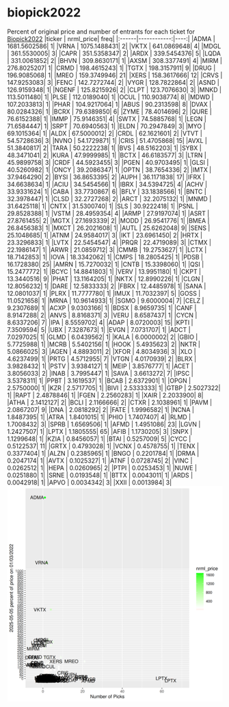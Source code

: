 # biopick2022
Percent of original price and number of entrants for each ticket for [Biopick2022](https://twitter.com/hashtag/Biopick2022)
|ticker |   nrml_price| freq|
|:------|------------:|----:|
|ADMA   | 1681.5602586|    1|
|VRNA   | 1075.1488431|    2|
|VKTX   |  641.0869648|    4|
|MDGL   |  361.5530005|    3|
|CAPR   |  351.5358347|    2|
|ARDX   |  339.5454376|    5|
|LQDA   |  331.0061852|    2|
|BHVN   |  309.8630171|    1|
|AXSM   |  308.3377491|    4|
|MIRM   |  276.8025207|    1|
|CRMD   |  198.4615243|    1|
|TGTX   |  198.3157911|    9|
|DRUG   |  196.9085068|    1|
|MREO   |  159.3749946|   21|
|XERS   |  158.3617666|   12|
|CRVS   |  147.9253083|    3|
|FENC   |  142.7272744|    2|
|VYGR   |  128.7822864|    2|
|ASND   |  126.9159348|    1|
|NGENF  |  125.8215926|    2|
|CLPT   |  123.7076630|    3|
|MNKD   |  113.5011480|    1|
|PLSE   |  112.0189040|    1|
|OCUL   |  110.9038774|    8|
|MDWD   |  107.2033813|    1|
|PHAR   |  104.9217064|    1|
|ABUS   |   90.2313598|    8|
|DVAX   |   80.0284326|    1|
|BCRX   |   79.6389850|    6|
|ZYME   |   78.4014696|    2|
|QURE   |   76.6152388|    1|
|IMMP   |   75.9146351|    4|
|SWTX   |   74.5885768|    1|
|LEGN   |   71.6584447|    1|
|SRPT   |   70.6940563|    1|
|ELDN   |   70.2947849|    3|
|MYO    |   69.1015364|    1|
|ALDX   |   67.5000012|    2|
|CRDL   |   62.1621601|    2|
|VTVT   |   54.5728636|    3|
|NVNO   |   54.1729871|    1|
|CRIS   |   51.4705868|   15|
|AVXL   |   51.3840817|    2|
|TARA   |   50.2222238|    1|
|BVS    |   48.5162203|    1|
|SYBX   |   48.3471041|    2|
|KURA   |   47.9999985|    1|
|BCTX   |   46.6183577|    3|
|LTRN   |   45.9899758|    3|
|CRDF   |   44.5923455|    3|
|PGEN   |   40.9703495|    1|
|GLSI   |   40.5260982|    1|
|ONCY   |   39.2086347|    1|
|OPTN   |   38.7654336|    2|
|IMTX   |   37.9464290|    2|
|BYSI   |   36.8653395|    2|
|AUPH   |   36.1171838|   17|
|IFRX   |   34.6638634|    1|
|ACIU   |   34.5454566|    1|
|IBRX   |   34.5394725|    4|
|ACHV   |   33.9331624|    1|
|CABA   |   33.7730867|    6|
|BFLY   |   33.1838566|    1|
|BNTC   |   32.3978447|    1|
|CLSD   |   32.2727268|    2|
|ARCT   |   32.2075132|    1|
|MNMD   |   31.6425118|    1|
|CNTX   |   31.5300740|    1|
|SLS    |   30.9222418|    1|
|PSNL   |   29.8528388|    1|
|VSTM   |   28.4959354|    4|
|ARMP   |   27.9197074|    1|
|ASRT   |   27.8761455|    2|
|MGTX   |   27.1693339|    2|
|MODD   |   26.9541776|    1|
|BMEA   |   26.8456383|    1|
|MXCT   |   26.2021608|    1|
|AUTL   |   25.6262048|    9|
|SENS   |   25.1048685|    1|
|ATNM   |   24.9584017|    3|
|IKT    |   23.6961450|    2|
|HRTX   |   23.3296833|    1|
|LVTX   |   22.5454547|    4|
|PRQR   |   22.4719089|    3|
|CTMX   |   22.1986147|    1|
|ARWR   |   21.0859712|    3|
|CMMB   |   19.2753627|    1|
|LCTX   |   18.7142853|    1|
|IOVA   |   18.3342062|    1|
|CMPS   |   18.2805425|    1|
|PDSB   |   16.1728380|   25|
|AMRN   |   15.7270032|    1|
|CNTB   |   15.3398060|    1|
|QSI    |   15.2477772|    1|
|BCYC   |   14.8841803|    1|
|VERV   |   13.9951180|    1|
|CKPT   |   13.3440516|    9|
|PHAT   |   13.1164205|    1|
|NKTX   |   12.8990226|    1|
|CLGN   |   12.8056232|    1|
|DARE   |   12.5833333|    2|
|FBRX   |   12.4485978|    1|
|SANA   |   12.0801037|    1|
|PLRX   |   11.7777780|    1|
|IMUX   |   11.7032397|    5|
|GOSS   |   11.0521658|    1|
|MRNA   |   10.9614933|    1|
|SGMO   |    9.6000004|    7|
|CELZ   |    9.2307689|    1|
|ACXP   |    9.0303166|    1|
|BDSX   |    8.9659735|    1|
|CANF   |    8.9147288|    2|
|ANVS   |    8.8168371|    3|
|VERU   |    8.6587437|    1|
|CYCN   |    8.6337206|    7|
|IPA    |    8.5559702|    4|
|ADAP   |    8.0720003|   15|
|KPTI   |    7.3509594|    5|
|UBX    |    7.3287673|    1|
|EVGN   |    7.0731707|    1|
|ADCT   |    7.0297025|    1|
|GLMD   |    6.0439562|    1|
|KALA   |    6.0000002|    2|
|GBIO   |    5.7725988|    1|
|MCRB   |    5.5402156|    1|
|HOOK   |    5.4935623|    2|
|NKTR   |    5.0866025|    3|
|AGEN   |    4.8893011|    2|
|XFOR   |    4.8034936|    3|
|XLO    |    4.6237499|    1|
|PRTG   |    4.5712955|    7|
|VTGN   |    4.0170939|    2|
|BLRX   |    3.9828432|    1|
|PSTV   |    3.9384127|    1|
|MEIP   |    3.8576777|    1|
|ACET   |    3.8056033|    2|
|INAB   |    3.7995447|    1|
|SAVA   |    3.6613272|    7|
|IPSC   |    3.5378311|    1|
|PPBT   |    3.1619537|    1|
|BCAB   |    2.6372901|    1|
|OPGN   |    2.5750000|    1|
|KZR    |    2.5717705|    1|
|BIVI   |    2.5333333|    1|
|GTBP   |    2.5027322|    1|
|RAPT   |    2.4878846|    1|
|FGEN   |    2.2560283|    1|
|XAIR   |    2.2033900|    8|
|ATHA   |    2.1412127|    2|
|BCLI   |    2.1166666|    2|
|CTXR   |    2.1038961|    1|
|PAVM   |    2.0867207|    9|
|DNA    |    2.0818292|    2|
|FATE   |    1.9996582|    1|
|NCNA   |    1.8487395|    1|
|ATRA   |    1.8401015|    1|
|PHIO   |    1.7407407|    4|
|RLMD   |    1.7008432|    3|
|SPRB   |    1.6569506|    1|
|AFMD   |    1.4951086|   23|
|LGVN   |    1.2427507|    1|
|LPTX   |    1.1805555|   65|
|AFIB   |    1.1730205|    3|
|SNPX   |    1.1299648|    1|
|KZIA   |    0.8456057|    1|
|BTAI   |    0.5257009|    5|
|CYCC   |    0.5122537|   11|
|GRTX   |    0.4793028|    1|
|VCNX   |    0.4578755|    1|
|TENX   |    0.3377404|    1|
|ALZN   |    0.2385965|    1|
|BNGO   |    0.2201784|    1|
|DRMA   |    0.2047174|    1|
|AVTX   |    0.1025327|    1|
|ATNF   |    0.0728745|    2|
|VINC   |    0.0262512|    1|
|HEPA   |    0.0260965|    2|
|PTPI   |    0.0253453|    1|
|NUWE   |    0.0251880|    1|
|SRNE   |    0.0193548|    1|
|BTTX   |    0.0043011|    1|
|ARDS   |    0.0042918|    1|
|APVO   |    0.0034342|    3|
|XXII   |    0.0013984|    3|
![retvspicks](biopicks.png?raw=true)
